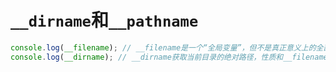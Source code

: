 # `__dirname`和`__pathname`

```js
console.log(__filename); // __filename是一个“全局变量”，但不是真正意义上的全部变量，本质上只在当前模块内全局可用。它保存了文件的绝对路径：盘符：目录+文件名+文件扩展名
console.log(__dirname); // __dirname获取当前目录的绝对路径，性质和__filename一样，也是一个“全局变量”
```

